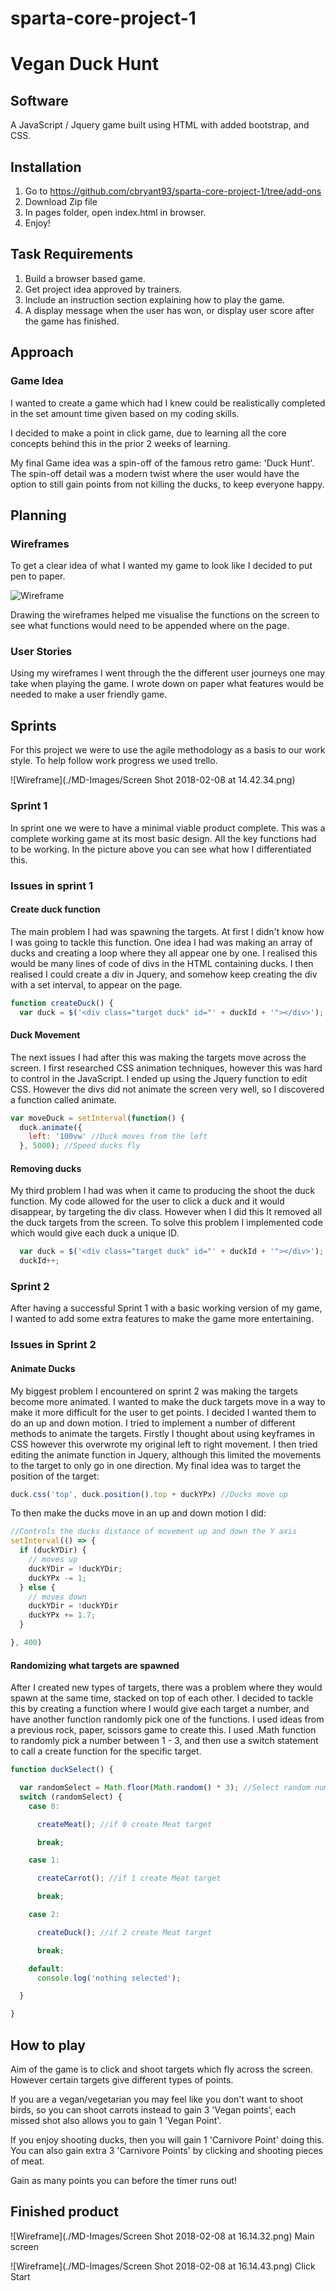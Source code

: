 # sparta-core-project-1

# Vegan Duck Hunt

## Software
A JavaScript / Jquery game built using HTML with added bootstrap, and CSS.

## Installation
1. Go to https://github.com/cbryant93/sparta-core-project-1/tree/add-ons
2. Download Zip file
3. In pages folder, open index.html in browser.
4. Enjoy!

## Task Requirements
1. Build a browser based game.
2. Get project idea approved by trainers.
3. Include an instruction section explaining how to play the game.
4. A display message when the user has won, or display user score after the game has finished.

## Approach
### Game Idea
I wanted to create a game which had I knew could be realistically completed in the set amount time given based on my coding skills.

I decided to make a point in click game, due to learning all the core concepts behind this in the prior 2 weeks of learning.

My final Game idea was a spin-off of the famous retro game: 'Duck Hunt'. The spin-off detail was a modern twist where the user would have the option to still gain points from not killing the ducks, to keep everyone happy.

## Planning

### Wireframes
To get a clear idea of what I wanted my game to look like I decided to put pen to paper.

![Wireframe](./MD-Images/20180208_134908.jpg)

Drawing the wireframes helped me visualise the functions on the screen to see what functions would need to be appended where on the page.

### User Stories
Using my wireframes I went through the the different user journeys one may take when playing the game. I wrote down on paper what features would be needed to make a user friendly game.

## Sprints
For this project we were to use the agile methodology as a basis to our work style. To help follow work progress we used trello.

![Wireframe](./MD-Images/Screen Shot 2018-02-08 at 14.42.34.png)

### Sprint 1
In sprint one we were to have a minimal viable product complete. This was a complete working game at its most basic design. All the key functions had to be working. In the picture above you can see what how I differentiated this.

### Issues in sprint 1
#### Create duck function
The main problem I had was spawning the targets. At first I didn't know how I was going to tackle this function. One idea I had was making an array of ducks and creating a loop where they all appear one by one. I realised this would be many lines of code of divs in the HTML containing ducks. I then realised I could create a div in Jquery, and somehow keep creating the div with a set interval, to appear on the page.

```javascript
function createDuck() {
  var duck = $('<div class="target duck" id="' + duckId + '"></div>');
```
#### Duck Movement

The next issues I had after this was making the targets move across the screen. I first researched CSS animation techniques, however this was hard to control in the JavaScript. I ended up using the Jquery function to edit CSS. However the divs did not animate the screen very well, so I discovered a function called animate.

```JavaScript
var moveDuck = setInterval(function() {
  duck.animate({
    left: '100vw' //Duck moves from the left
  }, 5000); //Speed ducks fly
```
#### Removing ducks

My third problem I had was when it came to producing the shoot the duck function. My code allowed for the user to click a duck and it would disappear, by targeting the div class. However when I did this It removed all the duck targets from the screen. To solve this problem I implemented code which would give each duck a unique ID.

```JavaScript
  var duck = $('<div class="target duck" id="' + duckId + '"></div>');
  duckId++;
```

### Sprint 2
After having a successful Sprint 1 with a basic working version of my game, I wanted to add some extra features to make the game more entertaining.

### Issues in Sprint 2

#### Animate Ducks

My biggest problem I encountered on sprint 2 was making the targets become more animated. I wanted to make the duck targets move in a way to make it more difficult for the user to get points. I decided I wanted them to do an up and down motion. I tried to implement a number of different methods to animate the targets. Firstly I thought about using keyframes in CSS however this overwrote my original left to right movement. I then tried editing the animate function in Jquery, although this limited the movements to the target to only go in one direction. My final idea was to target the position of the target:

```JavaScript
duck.css('top', duck.position().top + duckYPx) //Ducks move up
```
To then make the ducks move in an up and down motion I did:

```JavaScript
//Controls the ducks distance of movement up and down the Y axis
setInterval(() => {
  if (duckYDir) {
    // moves up
    duckYDir = !duckYDir;
    duckYPx -= 1;
  } else {
    // moves down
    duckYDir = !duckYDir
    duckYPx += 1.7;
  }

}, 400)
```
#### Randomizing what targets are spawned

After I created new types of targets, there was a problem where they would spawn at the same time, stacked on top of each other. I decided to tackle this by creating a function where I would give each target a number, and have another function randomly pick one of the functions. I used ideas from a previous rock, paper, scissors game to create this. I used .Math function to randomly pick a number between 1 - 3, and then use a switch statement to call a create function for the specific target.

```JavaScript
function duckSelect() {

  var randomSelect = Math.floor(Math.random() * 3); //Select random number between 0-2
  switch (randomSelect) {
    case 0:

      createMeat(); //if 0 create Meat target

      break;

    case 1:

      createCarrot(); //if 1 create Meat target

      break;

    case 2:

      createDuck(); //if 2 create Meat target

      break;

    default:
      console.log('nothing selected');

  }

}

```
## How to play
Aim of the game is to click and shoot targets which fly across the screen. However certain targets give different types of points.

If you are a vegan/vegetarian you may feel like you don't want to shoot birds, so you can shoot carrots instead to gain 3 'Vegan points', each missed shot also allows you to gain 1 'Vegan Point'.

If you enjoy shooting ducks, then you will gain 1 'Carnivore Point' doing this. You can also gain extra 3 'Carnivore Points' by clicking and shooting pieces of meat.

Gain as many points you can before the timer runs out!

## Finished product

![Wireframe](./MD-Images/Screen Shot 2018-02-08 at 16.14.32.png)
Main screen

![Wireframe](./MD-Images/Screen Shot 2018-02-08 at 16.14.43.png)
Click Start
